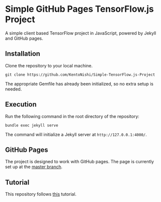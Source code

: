 # Simple GitHub Pages TensorFlow.js Project

A simple client based TensorFlow project in JavaScript, powered by Jekyll and GitHub pages.

## Installation
Clone the repository to your local machine.
```
git clone https://github.com/KentoNishi/Simple-TensorFlow.js-Project
```
The appropriate Gemfile has already been initialized, so no extra setup is needed.

## Execution
Run the following command in the root directory of the repository:
```
bundle exec jekyll serve
```
The command will initialize a Jekyll server at ``http://127.0.0.1:4000/``.

## GitHub Pages
The project is designed to work with GitHub pages. The page is currently set up at the [master branch](https://kentonishi.github.io/Simple-TensorFlow.js-Project/).

## Tutorial
This repository follows [this](https://codelabs.developers.google.com/codelabs/tfjs-training-classfication/index.html#0) tutorial.
